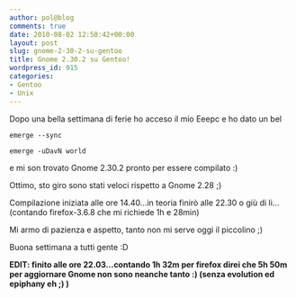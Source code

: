 ```yaml
---
author: pol@blog
comments: true
date: 2010-08-02 12:50:42+00:00
layout: post
slug: gnome-2-30-2-su-gentoo
title: Gnome 2.30.2 su Gentoo!
wordpress_id: 915
categories:
- Gentoo
- Unix
---
```


Dopo una bella settimana di ferie ho acceso il mio Eeepc e ho dato un bel

`emerge --sync`

`emerge -uDavN world`

e mi son trovato Gnome 2.30.2 pronto per essere compilato :)

Ottimo, sto giro sono stati veloci rispetto a Gnome 2.28 ;)

Compilazione iniziata alle ore 14.40...in teoria finirò alle 22.30 o giù di li...(contando firefox-3.6.8 che mi richiede 1h e 28min)

Mi armo di pazienza e aspetto, tanto non mi serve oggi il piccolino ;)

Buona settimana a tutti gente :D

**EDIT: finito alle ore 22.03...contando 1h 32m per firefox direi che 5h 50m per aggiornare Gnome non sono neanche tanto :) (senza evolution ed epiphany eh ;) )**
